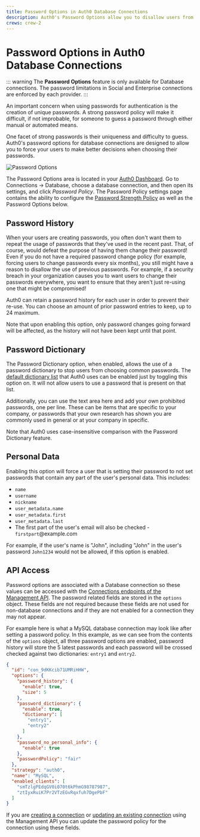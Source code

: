 ```yaml
---
title: Password Options in Auth0 Database Connections
description: Auth0's Password Options allow you to disallow users from repeating prior passwords, to customize a password dictionary of passwords to disallow, and to disallow passwords related to the user's personal data.
crews: crew-2
---
```

# Password Options in Auth0 Database Connections

::: warning
The **Password Options** feature is only available for Database connections. The password limitations in Social and Enterprise connections are enforced by each provider.
:::

An important concern when using passwords for authentication is the creation of unique passwords. A strong password policy will make it difficult, if not improbable, for someone to guess a password through either manual or automated means.

One facet of strong passwords is their uniqueness and difficulty to guess. Auth0's password options for database connections are designed to allow you to force your users to make better decisions when choosing their passwords.

![Password Options](/media/articles/connections/database/pw-options.png)

The Password Options area is located in your [Auth0 Dashboard](${manage_url}). Go to Connections -> Database, choose a database connection, and then open its settings, and click _Password Policy_. The Password Policy settings page contains the ability to configure the [Password Strength Policy](/connections/database/password-strength) as well as the Password Options below.

## Password History

When your users are creating passwords, you often don't want them to repeat the usage of passwords that they've used in the recent past. That, of course, would defeat the purpose of having them change their password! Even if you do not have a required password change policy (for example, forcing users to change passwords every six months), you still might have a reason to disallow the use of previous passwords. For example, if a security breach in your organization causes you to want users to change their passwords everywhere, you want to ensure that they aren't just re-using one that might be compromised!

Auth0 can retain a password history for each user in order to prevent their re-use. You can choose an amount of prior password entries to keep, up to 24 maximum.

Note that upon enabling this option, only password changes going forward will be affected, as the history will not have been kept until that point.

## Password Dictionary

The Password Dictionary option, when enabled, allows the use of a password dictionary to stop users from choosing common passwords. The [default dictionary list](https://github.com/danielmiessler/SecLists/blob/master/Passwords/Common-Credentials/10k-most-common.txt) that Auth0 uses can be enabled just by toggling this option on. It will not allow users to use a password that is present on that list.

Additionally, you can use the text area here and add your own prohibited passwords, one per line. These can be items that are specific to your company, or passwords that your own research has shown you are commonly used in general or at your company in specific.

Note that Auth0 uses case-insensitive comparison with the Password Dictionary feature.

## Personal Data

Enabling this option will force a user that is setting their password to not set passwords that contain any part of the user's personal data. This includes:

* `name`
* `username`
* `nickname`
* `user_metadata.name`
* `user_metadata.first`
* `user_metadata.last`
* The first part of the user's email will also be checked - `firstpart`@example.com

For example, if the user's name is "John", including "John" in the user's password `John1234` would not be allowed, if this option is enabled.

## API Access

Password options are associated with a Database connection so these values can be accessed with the [Connections endpoints of the Management API](/api/management/v2#!/Connections). The password related fields are stored in the `options` object. These fields are not required because these fields are not used for non-database connections and if they are not enabled for a connection they may not appear.

For example here is what a MySQL database connection may look like after setting a password policy. In this example, as we can see from the contents of the `options` object, all three password options are enabled, password history will store the 5 latest passwords and each password will be crossed checked against two dictionaries: `entry1` and `entry2`.

```json
{
  "id": "con_9dKKcib71UMRiHHW",
  "options": {
    "password_history": {
      "enable": true,
      "size": 5
    },
    "password_dictionary": {
      "enable": true,
      "dictionary": [
        "entry1",
        "entry2"
      ]
    },
    "password_no_personal_info": {
      "enable": true
    },
    "passwordPolicy": "fair"
  },
  "strategy": "auth0",
  "name": "MySQL",
  "enabled_clients": [
    "smTzlgPEdqGV0i070t6kPhmG98787987",
    "ztIyxRuiK7Pr2VTzEGvRqxfuh7DgePbF"
  ]
}
```

If you are [creating a connection](/api/management/v2#!/Connections/post_connections) or [updating an existing connection](/api/management/v2#!/Connections/patch_connections_by_id) using the Management API you can update the password policy for the connection using these fields.
